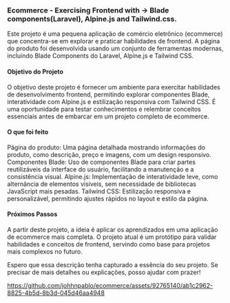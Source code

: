 ### Ecommerce - Exercising Frontend with -> Blade components(Laravel), Alpine.js and Tailwind.css. 
Este projeto é uma pequena aplicação de comércio eletrônico (ecommerce) que concentra-se em explorar e praticar habilidades de frontend. A página do produto foi desenvolvida usando um conjunto de ferramentas modernas, incluindo Blade Components do Laravel, Alpine.js e Tailwind CSS.

#### Objetivo do Projeto  
O objetivo deste projeto é fornecer um ambiente para exercitar habilidades de desenvolvimento frontend, permitindo explorar componentes Blade, interatividade com Alpine.js e estilização responsiva com Tailwind CSS. É uma oportunidade para testar conhecimentos e relembrar conceitos essenciais antes de embarcar em um projeto completo de ecommerce.

#### O que foi feito  
Página do produto: Uma página detalhada mostrando informações do produto, como descrição, preço e imagens, com um design responsivo.
Componentes Blade: Uso de componentes Blade para criar partes reutilizáveis da interface do usuário, facilitando a manutenção e a consistência visual.
Alpine.js: Implementação de interatividade leve, como alternância de elementos visíveis, sem necessidade de bibliotecas JavaScript mais pesadas.
Tailwind CSS: Estilização responsiva e personalizável, permitindo ajustes rápidos no layout e estilo da página.   

#### Próximos Passos  
A partir deste projeto, a ideia é aplicar os aprendizados em uma aplicação de ecommerce mais completa. O projeto atual é um protótipo para validar habilidades e conceitos de frontend, servindo como base para projetos mais complexos no futuro.

Espero que essa descrição tenha capturado a essência do seu projeto. Se precisar de mais detalhes ou explicações, posso ajudar com prazer!



https://github.com/johhnpablo/ecommerce/assets/92765140/ab1c2962-8825-4b5d-8b3d-045d46aa4948


